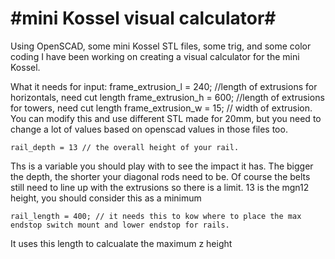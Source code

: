 #mini Kossel visual calculator#
==============

Using OpenSCAD, some mini Kossel STL files, some trig, and some color coding I have been working on creating a visual calculator for the mini Kossel.

What it needs for input:
    frame_extrusion_l = 240; //length of extrusions for horizontals, need cut length
    frame_extrusion_h = 600; //length of extrusions for towers, need cut length
    frame_extrusion_w = 15;  // width of extrusion. 
You can modify this and use different STL made for 20mm, but you need to change a lot of values based on openscad values in those files too.

    rail_depth = 13 // the overall height of your rail. 
Ths is a variable you should play with to see the impact it has. The bigger the depth, the shorter your diagonal rods need to be. Of course the belts still need to line up with the extrusions so there is a limit. 13 is the mgn12 height, you should consider this as a minimum

    rail_length = 400; // it needs this to kow where to place the max endstop switch mount and lower endstop for rails. 
It uses this length to calcualate the maximum z height



